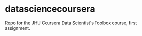 datasciencecoursera
===================

Repo for the JHU Coursera Data Scientist's Toolbox course, first assignment.
